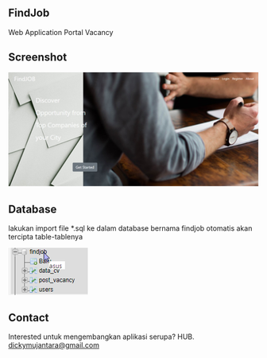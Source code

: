 ## FindJob
Web Application Portal Vacancy

## Screenshot

![homepage](assets/img/homepage.PNG)

## Database

lakukan import file *.sql ke dalam database bernama findjob otomatis akan tercipta table-tablenya

![tables](assets/img/tables.PNG)

## Contact
Interested untuk mengembangkan aplikasi serupa? HUB. dickymujantara@gmail.com
